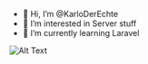 - 👋 Hi, I’m @KarloDerEchte
- 👀 I’m interested in Server stuff
- 🌱 I’m currently learning Laravel

![Alt Text](https://media.giphy.com/media/YTPuqmwRCso0uB82o7/giphy.gif)
